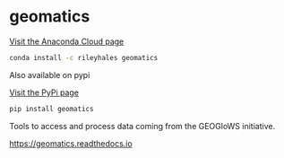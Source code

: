 # geomatics

[Visit the Anaconda Cloud page](https://anaconda.org/rileyhales/geomatics)
```bash
conda install -c rileyhales geomatics
```

Also available on pypi

[Visit the PyPi page](https://pypi.org/project/geomatics)

```bash
pip install geomatics
```

Tools to access and process data coming from the GEOGloWS initiative.

https://geomatics.readthedocs.io